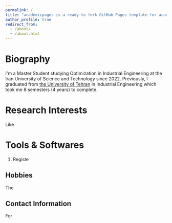```yaml
---
permalink: /
title: "academicpages is a ready-to-fork GitHub Pages template for academic personal websites"
author_profile: true
redirect_from: 
  - /about/
  - /about.html
---
```


Biography
======
I'm a Master Student studying Optimization in Industrial Engineering at the Iran University of Science and Technology since 2022.  Previously, I graduated from [the University of Tehran](https://ut.ac.ir/en) in Industrial Engineering which took me 8 semesters (4 years) to complete. 


Research Interests
======
Like 

Tools & Softwares
======
1. Registe

Hobbies
------
The 

Contact Information
------
For 


